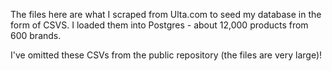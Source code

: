 The files here are what I scraped from Ulta.com to seed my database in the form of CSVS. I loaded them into Postgres - about 12,000 products from 600 brands.

I've omitted these CSVs from the public repository (the files are very large)!